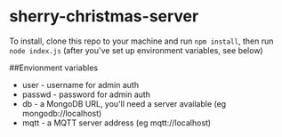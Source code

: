 # sherry-christmas-server

To install, clone this repo to your machine and run `npm install`, then run `node index.js` (after you've set up environment variables, see below)

##Envionment variables
  - user - username for admin auth
  - passwd - password for admin auth
  - db - a MongoDB URL, you'll need a server available (eg mongodb://localhost)
  - mqtt - a MQTT server address (eg mqtt://localhost)
